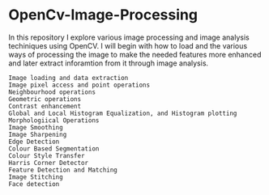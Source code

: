 # OpenCv-Image-Processing

In this repository I explore various image processing and image analysis techiniques using OpenCV. I will begin with how to load and the various ways of processing the image to make the needed features more enhanced and later extract 
inforamtion from it through image analysis.


    Image loading and data extraction
    Image pixel access and point operations
    Neighbourhood operations
    Geometric operations
    Contrast enhancement
    Global and Local Histogram Equalization, and Histogram plotting
    Morphologiical Operations
    Image Smoothing
    Image Sharpening
    Edge Detection 
    Colour Based Segmentation
    Colour Style Transfer
    Harris Corner Detector
    Feature Detection and Matching
    Image Stitching
    Face detection
    
